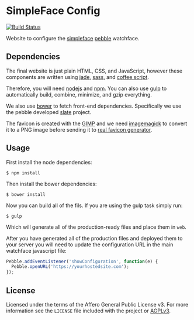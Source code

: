 # SimpleFace Config

[![Build Status](https://travis-ci.org/mfinelli/simpleface-config.svg?branch=master)](https://travis-ci.org/mfinelli/simpleface-config)

Website to configure the [simpleface](https://github.com/mfinelli/simpleface)
[pebble](https://www.pebble.com) watchface.

## Dependencies

The final website is just plain HTML, CSS, and JavaScript, however these
components are written using [jade](http://jade-lang.com),
[sass](http://sass-lang.com), and [coffee script](http://coffeescript.org/).

Therefore, you will need [nodejs](https://nodejs.org) and
[npm](https://www.npmjs.com). You can also use [gulp](http://gulpjs.com) to
automatically build, combine, minimize, and gzip everything.

We also use [bower](http://bower.io) to fetch front-end dependencies.
Specifically we use the pebble developed
[slate](https://github.com/pebble/slate) project.

The favicon is created with the [GIMP](https://www.gimp.org) and we need
[imagemagick](http://imagemagick.org) to convert it to a PNG image before
sending it to [real favicon generator](https://realfavicongenerator.net).

## Usage

First install the node dependencies:

```shell
$ npm install
```

Then install the bower dependencies:

```shell
$ bower install
```

Now you can build all of the fils. If you are using the gulp task simply run:

```shell
$ gulp
```

Which will generate all of the production-ready files and place them in `web`.

After you have generated all of the production files and deployed them to
your server you will need to update the configuration URL in the main
watchface javascript file:

```javascript
Pebble.addEventListener('showConfiguration', function(e) {
  Pebble.openURL('https://yourhostedsite.com');
});
```

## License

Licensed under the terms of the Affero General Public License v3. For more
information see the `LICENSE` file included with the project or
[AGPLv3](https://www.gnu.org/licenses/agpl-3.0.html).

